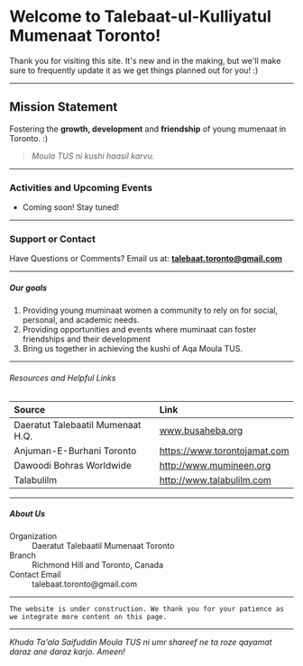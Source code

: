 # Welcome to Talebaat-ul-Kulliyatul Mumenaat Toronto! 

Thank you for visiting this site. It's new and in the making, but we'll make sure to frequently update it as we get things planned out for you! :) 

* * *


## Mission Statement 

Fostering the **growth, development** and **friendship** of young mumenaat in Toronto. :) 

> _Moula TUS ni kushi haasil karvu._ 
 

* * *


### Activities and Upcoming Events

*   Coming soon! Stay tuned! 

* * *


### Support or Contact

Have Questions or Comments? Email us at: **talebaat.toronto@gmail.com**  

* * *


##### _Our goals_

1.  Providing young muminaat women a community to rely on for social, personal, and academic needs.
2.  Providing opportunities and events where muminaat can foster friendships and their development
3.  Bring us together in achieving the kushi of Aqa Moula TUS. 

* * *


###### Resources and Helpful Links 

|              Source               |              Link              |
|:----------------------------------|:-------------------------------|
| Daeratut Talebaatil Mumenaat H.Q. | www.busaheba.org               | 
| Anjuman-E-Burhani Toronto         | https://www.torontojamat.com   |
| Dawoodi Bohras Worldwide          | http://www.mumineen.org        |
| Talabulilm                        | http://www.talabulilm.com      | 


* * *


##### About Us

<dl>
<dt>Organization</dt>
<dd>Daeratut Talebaatil Mumenaat Toronto</dd>
<dt>Branch</dt>
<dd>Richmond Hill and Toronto, Canada</dd>
<dt>Contact Email</dt>
<dd>talebaat.toronto@gmail.com</dd>
</dl>

* * *

```
The website is under construction. We thank you for your patience as we integrate more content on this page.
```

* * *


_Khuda Ta'ala Saifuddin Moula TUS ni umr shareef ne ta roze qayamat daraz ane daraz karjo. Ameen!_

